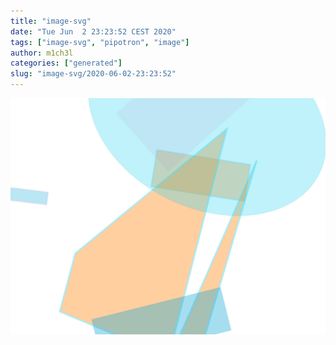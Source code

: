 ```yaml
---
title: "image-svg"
date: "Tue Jun  2 23:23:52 CEST 2020"
tags: ["image-svg", "pipotron", "image"]
author: m1ch3l
categories: ["generated"]
slug: "image-svg/2020-06-02-23:23:52"
---
```


![](image.svg)
